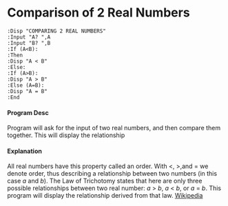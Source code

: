 # Comparison of 2 Real Numbers
```
:Disp "COMPARING 2 REAL NUMBERS"
:Input "A? ",A
:Input "B? ",B
:If (A<B):
:Then
:Disp "A < B"
:Else:
:If (A>B):
:Disp "A > B"
:Else (A=B):
:Disp "A = B"
:End
```

#### Program Desc

Program will ask for the input of two real numbers, and then compare them together. This will display the relationship

#### Explanation

All real numbers have this property called an order. With <, >,and = we denote order, thus describing a relationship between two numbers (in this case <i>a</i> and <i>b</i>). The Law of Trichotomy states that here are only three possible relationships between two real number: <i>a</i> > <i>b</i>, <i>a</i> < <i>b</i>, or <i>a</i> = <i>b</i>. This program will display the relationship derived from that law. [Wikipedia](https://en.wikipedia.org/wiki/Trichotomy_(mathematics))
